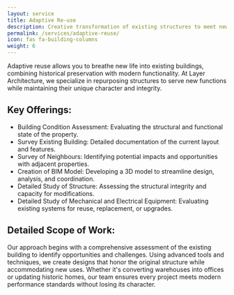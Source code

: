 ```yaml
---
layout: service
title: Adaptive Re-use
description: Creative transformation of existing structures to meet new purposes, while respecting their historic and architectural significance.
permalink: /services/adaptive-reuse/
icon: fas fa-building-columns
weight: 6
---
```


Adaptive reuse allows you to breathe new life into existing buildings, combining historical preservation with modern functionality. At Layer Architecture, we specialize in repurposing structures to serve new functions while maintaining their unique character and integrity.

## Key Offerings:
- Building Condition Assessment: Evaluating the structural and functional state of the property.
- Survey Existing Building: Detailed documentation of the current layout and features.
- Survey of Neighbours: Identifying potential impacts and opportunities with adjacent properties.
- Creation of BIM Model: Developing a 3D model to streamline design, analysis, and coordination.
- Detailed Study of Structure: Assessing the structural integrity and capacity for modifications.
- Detailed Study of Mechanical and Electrical Equipment: Evaluating existing systems for reuse, replacement, or upgrades. 

## Detailed Scope of Work:

Our approach begins with a comprehensive assessment of the existing building to identify opportunities and challenges. Using advanced tools and techniques, we create designs that honor the original structure while accommodating new uses. Whether it's converting warehouses into offices or updating historic homes, our team ensures every project meets modern performance standards without losing its character.